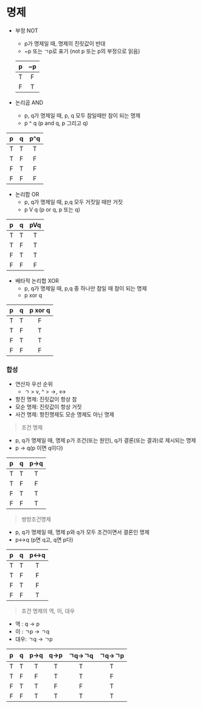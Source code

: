 # 명제

- 부정 NOT

  - p가 명제일 때, 명제의 진릿값이 반대
  - ~p 또는 ㄱp로 표기 (not p 또는 p의 부정으로 읽음)

  |  p   |  ~p  |
  | :--: | :--: |
  |  T   |  F   |
  |  F   |  T   |

  

- 논리곱 AND
  - p, q가 명제일 때, p, q 모두 참일때만 참이 되는 명제
  - p ^ q (p and q, p 그리고 q)

|  p   |  q   | p^q  |
| :--: | :--: | :--: |
|  T   |  T   |  T   |
|  T   |  F   |  F   |
|  F   |  T   |  F   |
|  F   |  F   |  F   |



- 논리합 OR
  - p, q가 명제일 때, p,q 모두 거짓일 때만 거짓
  - p V q (p or q, p 또는 q)

|  p   |  q   | pVq  |
| :--: | :--: | :--: |
|  T   |  T   |  T   |
|  T   |  F   |  T   |
|  F   |  T   |  T   |
|  F   |  F   |  F   |



- 배타적 논리합 XOR
  - p, q가 명제일 때, p,q 중 하나만 참일 때 참이 되는 명제
  - p xor q

|  p   |  q   | p xor q |
| :--: | :--: | :-----: |
|  T   |  T   |    F    |
|  T   |  F   |    T    |
|  F   |  T   |    T    |
|  F   |  F   |    F    |



### 합성

- 연산자 우선 순위
  - ㄱ > v, ^ > ->, <->
- 항진 명제: 진릿값이 항상 참
- 모순 명제: 진릿값이 항상 거짓
- 사건 명제: 항진명제도 모순 명제도 아닌 명제



> 조건 명제

- p, q가 명제일 때, 명제 p가 조건(또는 원인), q가 결론(또는 결과)로 제시되는 명제
- p -> q(p 이면 q이다)

|  p   |  q   | p->q |
| :--: | :--: | :--: |
|  T   |  T   |  T   |
|  T   |  F   |  F   |
|  F   |  T   |  T   |
|  F   |  F   |  T   |



> 쌍방조건명제

- p, q가 명제일 때, 명제 p와 q가 모두 조건이면서 결론인 명제
- p<->q (p면 q고, q면 p다)

|  p   |  q   | p<->q |
| :--: | :--: | :---: |
|  T   |  T   |   T   |
|  T   |  F   |   F   |
|  F   |  T   |   F   |
|  F   |  F   |   T   |



> 조건 명제의 역, 이, 대우

- 역 : q -> p
- 이 : ㄱp -> ㄱq
- 대우: ㄱq -> ㄱp

|  p   |  q   | p->q | q->p | ㄱq->ㄱq | ㄱq->ㄱp |
| :--: | :--: | :--: | :--: | :------: | :------: |
|  T   |  T   |  T   |  T   |    T     |    T     |
|  T   |  F   |  F   |  T   |    T     |    F     |
|  F   |  T   |  T   |  F   |    F     |    T     |
|  F   |  F   |  T   |  T   |    T     |    T     |

